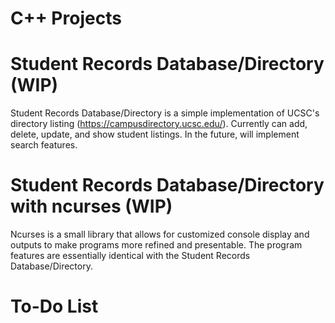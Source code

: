 # C++ Projects

# Student Records Database/Directory (WIP)
Student Records Database/Directory is a simple implementation of UCSC's directory listing (https://campusdirectory.ucsc.edu/).
Currently can add, delete, update, and show student listings. 
In the future, will implement search features.

# Student Records Database/Directory with ncurses (WIP)
Ncurses is a small library that allows for customized console display and outputs to make programs more refined and presentable. The program features are essentially identical with the Student Records Database/Directory.

# To-Do List


